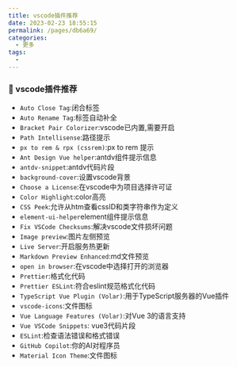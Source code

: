 ```yaml
---
title: vscode插件推荐
date: 2023-02-23 18:55:15
permalink: /pages/db6a69/
categories:
  - 更多
tags:
  - 
---
```


### 👋 vscode插件推荐
+ `Auto Close Tag`:闭合标签
+ `Auto Rename Tag`:标签自动补全
+ `Bracket Pair Colorizer`:vscode已内置,需要开启
+ `Path Intellisense`:路径提示
+ `px to rem & rpx (cssrem)`:px to rem 提示
+ `Ant Design Vue helper`:antdv组件提示信息
+ `antdv-snippet`:antdv代码片段
+ `background-cover`:设置vscode背景
+ `Choose a License`:在vscode中为项目选择许可证
+ `Color Highlight`:color高亮
+ `CSS Peek`:允许从htm查看cssID和类字符串作为定义
+ `element-ui-helper`element组件提示信息
+ `Fix VSCode Checksums`:解决vscode文件损坏问题
+ `Image preview`:图片左侧预览
+ `Live Server`:开启服务热更新
+ `Markdown Preview Enhanced`:md文件预览
+ `open in browser`:在vscode中选择打开的浏览器
+ `Prettier`:格式化代码
+ `Prettier ESLint`:符合eslint规范格式化代码
+ `TypeScript Vue Plugin (Volar)`:用于TypeScript服务器的Vue插件
+ `vscode-icons`:文件图标
+ `Vue Language Features (Volar)`:对Vue 3的语言支持
+ `Vue VSCode Snippets`: vue3代码片段
+ `ESLint`:检查语法错误和格式错误
+ `GitHub Copilot`:你的AI对程序员
+ `Material Icon Theme`:文件图标